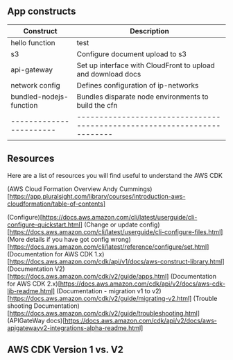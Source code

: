 ## App constructs

| Construct               | Description                                                              |
| ----------------------- | ------------------------------------------------------------------------ |
| hello function          | test                                                                     |
| s3                      | Configure document upload to s3                                          |
| api-gateway             | Set up interface with CloudFront to upload and download docs             |
| network config          | Defines configuration of ip-networks                                     |
| bundled-nodejs-function | Bundles disparate node environments to build the cfn                     |
| ----------------------- | ------------------------------------------------------------------------ |


## Resources

Here are a list of resources you will find useful to understand the AWS CDK

(AWS Cloud Formation Overview Andy Cummings)[https://app.pluralsight.com/library/courses/introduction-aws-cloudformation/table-of-contents]

(Configure)[https://docs.aws.amazon.com/cli/latest/userguide/cli-configure-quickstart.html]
(Change or update config)[https://docs.aws.amazon.com/cli/latest/userguide/cli-configure-files.html]
(More details if you have got config wrong)[https://docs.aws.amazon.com/cli/latest/reference/configure/set.html]
(Documentation for AWS CDK 1.x)[https://docs.aws.amazon.com/cdk/api/v1/docs/aws-construct-library.html]
(Documentation V2)[https://docs.aws.amazon.com/cdk/v2/guide/apps.html]
(Documentation for AWS CDK 2.x)[https://docs.aws.amazon.com/cdk/api/v2/docs/aws-cdk-lib-readme.html]
(Documentation - migration v1 to v2)[https://docs.aws.amazon.com/cdk/v2/guide/migrating-v2.html]
(Trouble shooting Documentation)[https://docs.aws.amazon.com/cdk/v2/guide/troubleshooting.html]
(APIGateWay docs)[https://docs.aws.amazon.com/cdk/api/v2/docs/aws-apigatewayv2-integrations-alpha-readme.html]

## AWS CDK Version 1 vs. V2
